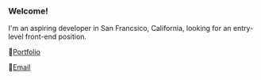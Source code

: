 ### Welcome!

I'm an aspiring developer in San Francsico, California, looking for an entry-level front-end position.

📂[Portfolio](https://sunnfast.github.io/)

📧<a href = "mailto:simone.christen.dev@gmail.com">Email </a>

<!--
**Sunnfast/sunnfast** is a ✨ _special_ ✨ repository because its `README.md` (this file) appears on your GitHub profile.

Here are some ideas to get you started:

- 🔭 I’m currently working on ...
- 🌱 I’m currently learning ...
- 👯 I’m looking to collaborate on ...
- 🤔 I’m looking for help with ...
- 💬 Ask me about ...
- 📫 How to reach me: ...
- 😄 Pronouns: ...
- ⚡ Fun fact: ...
-->
